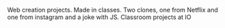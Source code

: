 Web creation projects. Made in classes. Two clones, one from Netflix and one from instagram and a joke with JS. Classroom projects at IO
